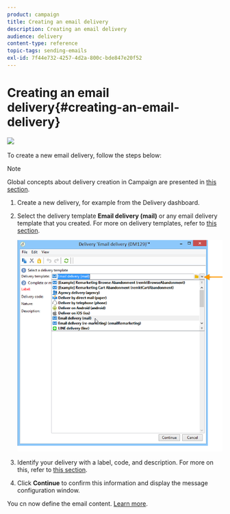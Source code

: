 ```yaml
---
product: campaign
title: Creating an email delivery
description: Creating an email delivery
audience: delivery
content-type: reference
topic-tags: sending-emails
exl-id: 7f44e732-4257-4d2a-800c-bde847e20f52
---
```

# Creating an email delivery{#creating-an-email-delivery}

![](../../assets/common.svg)

To create a new email delivery, follow the steps below:

>[!NOTE]
>
>Global concepts about delivery creation in Campaign are presented in [this section](../communication-channels.md).

1. Create a new delivery, for example from the Delivery dashboard.
1. Select the delivery template **Email delivery (mail)** or any email delivery template that you created. For more on delivery templates, refer to [this section](../about-templates.md).

   ![](../assets/s_ncs_user_wizard_email01_1.png)

1. Identify your delivery with a label, code, and description. For more on this, refer to [this section](../steps-create-and-identify-the-delivery.md#identifying-the-delivery).
1. Click **Continue** to confirm this information and display the message configuration window.

You cn now define the email content. [Learn more](defining-the-email-content.md).